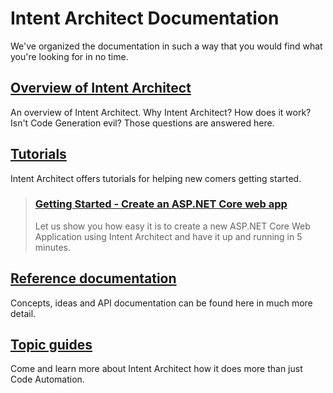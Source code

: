 # Intent Architect Documentation

We've organized the documentation in such a way that you would find what you're looking for in no time.

## [Overview of Intent Architect](articles/overview/index.md)
An overview of Intent Architect. Why Intent Architect? How does it work? Isn't Code Generation evil? Those questions are answered here.

## [Tutorials](articles/tutorials/index.md)
Intent Architect offers tutorials for helping new comers getting started.
> ### [Getting Started - Create an ASP.NET Core web app](articles/tutorials/create-an-aspnetcore-web-app.md)
> Let us show you how easy it is to create a new ASP.NET Core Web Application using Intent Architect and have it up and running in 5 minutes.

<!--## [How-to guides](articles/howtos/index.md)
After working through the tutorials and using Intent Architect for your projects, you might encounter some questions or problems. In here we will lay out those concerns and take you through how to resolve them.-->

## [Reference documentation](articles/references/index.md)
Concepts, ideas and API documentation can be found here in much more detail.

## [Topic guides](articles/topics/index.md)
Come and learn more about Intent Architect how it does more than just Code Automation.